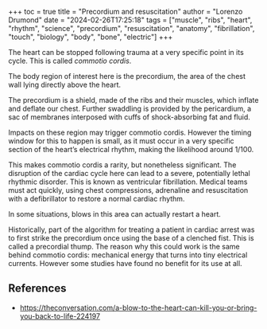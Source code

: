 +++
toc = true
title = "Precordium and resuscitation"
author = "Lorenzo Drumond"
date = "2024-02-26T17:25:18"
tags = ["muscle",  "ribs",  "heart",  "rhythm",  "science",  "precordium",  "resuscitation",  "anatomy",  "fibrillation",  "touch",  "biology",  "body",  "bone",  "electric"]
+++


The heart can be stopped following trauma at a very specific point in its cycle. This is called _commotio cordis_.

The body region of interest here is the precordium, the area of the chest wall lying directly above the heart.

The precordium is a shield, made of the ribs and their muscles, which inflate and deflate our chest. Further swaddling is provided by the pericardium, a sac of membranes interposed with cuffs of shock-absorbing fat and fluid.

Impacts on these region may trigger commotio cordis. However the timing window for this to happen is small, as it must occur in a very specific section of the heart’s electrical rhythm, making the likelihood around 1/100.

This makes commotio cordis a rarity, but nonetheless significant. The disruption of the cardiac cycle here can lead to a severe, potentially lethal rhythmic disorder. This is known as ventricular fibrillation. Medical teams must act quickly, using chest compressions, adrenaline and resuscitation with a defibrillator to restore a normal cardiac rhythm.

In some situations, blows in this area can actually restart a heart.

Historically, part of the algorithm for treating a patient in cardiac arrest was to first strike the precordium once using the base of a clenched fist. This is called a precordial thump. The reason why this could work is the same behind commotio cordis: mechanical energy that turns into tiny electrical currents. However some studies have found no benefit for its use at all.

## References
- https://theconversation.com/a-blow-to-the-heart-can-kill-you-or-bring-you-back-to-life-224197
